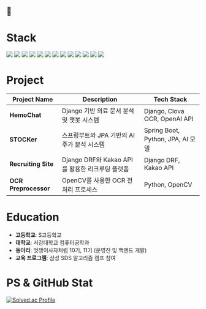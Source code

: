 ## 👋

# Stack
<img src="https://img.shields.io/badge/Java-6DB33F?style=for-the-badge&logo=Java&logoColor=white">  
<img src="https://img.shields.io/badge/Spring-6DB33F?style=for-the-badge&logo=Spring&logoColor=white"/> 
<img src="https://img.shields.io/badge/SpringBoot-6DB33F?style=for-the-badge&logo=SpringBoot&logoColor=white"/> 
<img src="https://img.shields.io/badge/Spring Security-6DB33F?style=for-the-badge&logo=Spring Security&logoColor=white"/>  
<img src="https://img.shields.io/badge/Python-3776AB?style=for-the-badge&logo=Python&logoColor=yellow">  
<img src="https://img.shields.io/badge/Django-092E20?style=for-the-badge&logo=Python&logoColor=white">  
<img src="https://img.shields.io/badge/amazons3-569A31?style=for-the-badge&logo=amazons3&logoColor=white">  
<img src="https://img.shields.io/badge/amazonrds-527FFF?style=for-the-badge&logo=amazonrds&logoColor=white">  
<img src="https://img.shields.io/badge/mysql-4479A1?style=for-the-badge&logo=mysql&logoColor=white">  
<img src="https://img.shields.io/badge/redis-DC382D?style=for-the-badge&logo=redis&logoColor=white">  
<img src="https://img.shields.io/badge/celery-37814A?style=for-the-badge&logo=celery&logoColor=white">  
<img src="https://img.shields.io/badge/C++-00599C?style=for-the-badge&logo=Cplusplus&logoColor=white">  
<img src="https://img.shields.io/badge/C-A8B9CC?style=for-the-badge&logo=C&logoColor=white">  

# Project
| Project Name       | Description                                                                 | Tech Stack                          |
|--------------------|-----------------------------------------------------------------------------|-------------------------------------|
| **HemoChat**       | Django 기반 의료 문서 분석 및 챗봇 시스템                                    | Django, Clova OCR, OpenAI API      |
| **STOCKer**        | 스프링부트와 JPA 기반의 AI 주가 분석 시스템                                  | Spring Boot, Python, JPA, AI 모델  |
| **Recruiting Site**| Django DRF와 Kakao API를 활용한 리크루팅 플랫폼                             | Django DRF, Kakao API              |
| **OCR Preprocessor**| OpenCV를 사용한 OCR 전처리 프로세스                                       | Python, OpenCV                     |

# Education
- **고등학교**: S고등학교
- **대학교**: 서강대학교 컴퓨터공학과
- **동아리**: 멋쟁이사자처럼 10기, 11기 (운영진 및 백엔드 개발)
- **교육 프로그램**: 삼성 SDS 알고리즘 캠프 참여

# PS & GitHub Stat
[![Solved.ac Profile](http://mazassumnida.wtf/api/v2/generate_badge?boj=brighteast98)](https://solved.ac/brighteast98/)
